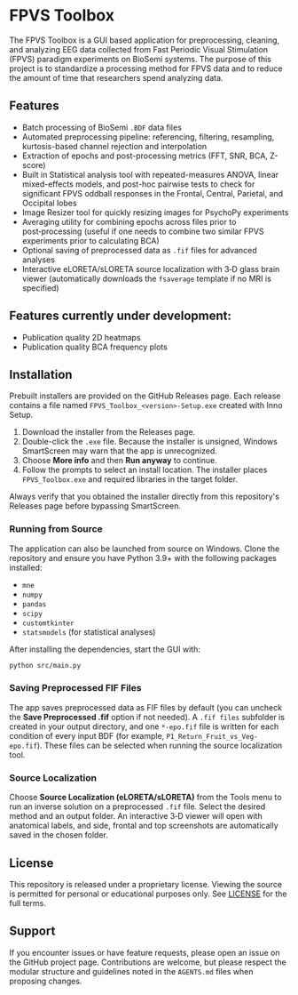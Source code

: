 # FPVS Toolbox

The FPVS Toolbox is a GUI based application for preprocessing, cleaning, and analyzing EEG data collected from Fast Periodic Visual Stimulation (FPVS) paradigm experiments on BioSemi systems. The purpose of this project is to standardize a processing method for FPVS data and to reduce the amount of time that researchers spend analyzing data. 

## Features

- Batch processing of BioSemi `.BDF` data files
- Automated preprocessing pipeline: referencing, filtering, resampling, kurtosis-based channel rejection and interpolation
- Extraction of epochs and post-processing metrics (FFT, SNR, BCA, Z-score)
- Built in Statistical analysis tool with repeated-measures ANOVA, linear mixed-effects models, and post-hoc pairwise tests to check for significant FPVS oddball responses in the Frontal, Central, Parietal, and Occipital lobes
- Image Resizer tool for quickly resizing images for PsychoPy experiments
- Averaging utility for combining epochs across files prior to post‑processing (useful if one needs to combine two similar FPVS experiments prior to calculating BCA)
- Optional saving of preprocessed data as `.fif` files for advanced analyses
- Interactive eLORETA/sLORETA source localization with 3‑D glass brain viewer
  (automatically downloads the `fsaverage` template if no MRI is specified)



## Features currently under development:

- Publication quality 2D heatmaps
- Publication quality BCA frequency plots


## Installation

Prebuilt installers are provided on the GitHub Releases page. Each release contains a file named `FPVS_Toolbox_<version>-Setup.exe` created with Inno Setup.

1. Download the installer from the Releases page.
2. Double-click the `.exe` file. Because the installer is unsigned, Windows SmartScreen may warn that the app is unrecognized.
3. Choose **More info** and then **Run anyway** to continue.
4. Follow the prompts to select an install location. The installer places `FPVS_Toolbox.exe` and required libraries in the target folder.

Always verify that you obtained the installer directly from this repository's Releases page before bypassing SmartScreen.

### Running from Source

The application can also be launched from source on Windows. Clone the repository and ensure you have Python 3.9+ with the following packages installed:

- `mne`
- `numpy`
- `pandas`
- `scipy`
- `customtkinter`
- `statsmodels` (for statistical analyses)

After installing the dependencies, start the GUI with:

```bash
python src/main.py
```

### Saving Preprocessed FIF Files


The app saves preprocessed data as FIF files by default (you can uncheck
the **Save Preprocessed .fif** option if not needed). A `.fif files`
subfolder is created in your output directory, and one `*-epo.fif` file is
written for each condition of every input BDF (for example,
`P1_Return_Fruit_vs_Veg-epo.fif`). These files can be selected when running the
source localization tool.


### Source Localization

Choose **Source Localization (eLORETA/sLORETA)** from the Tools menu to run an
inverse solution on a preprocessed `.fif` file. Select the desired method and an
output folder. An interactive 3‑D viewer will open with anatomical labels, and
side, frontal and top screenshots are automatically saved in the chosen folder.



## License

This repository is released under a proprietary license. Viewing the source is permitted for personal or educational purposes only. See [LICENSE](LICENSE) for the full terms.

## Support

If you encounter issues or have feature requests, please open an issue on the GitHub project page. Contributions are welcome, but please respect the modular structure and guidelines noted in the `AGENTS.md` files when proposing changes.
